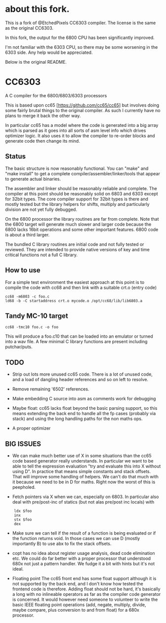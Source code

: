 # about this fork.

This is a fork of @EtchedPixels CC6303 compiler. The license is the same as the original CC6303.

In this fork, the output for the 6800 CPU has been significantly improved.

I'm not familiar with the 6303 CPU, so there may be some worsening in the 6303 side. Any help would be appreciated.

Below is the original README.

# CC6303
A C compiler for the 6800/6803/6303 processors

This is based upon cc65 [https://github.com/cc65/cc65] but involves doing
some fairly brutal things to the original compiler. As such I currently have
no plans to merge it back the other way.

In particular cc65 has a model where the code is generated into a big array
which is parsed as it goes into all sorts of asm level info which drives
optimizer logic. It also uses it to allow the compiler to re-order blocks
and generate code then change its mind.

## Status

The basic structure is now reasonably functional. You can "make" and "make
install" to get a complete compiler/assembler/linker/tools that appear
to generate actual binaries.

The assembler and linker should be reasonably reliable and complete. The
compiler at this point should be reasonably solid on 6803 and 6303 except for
32bit types. The core compiler support for 32bit types is there and mostly
tested but the library helpers for shifts, multiply and particularly division
are not yet fully debugged.

On the 6800 processor the library routines are far from complete. Note that
the 6800 target will generate much slower and larger code because the 6800
lacks 16bit operations and some other important features. 6800 code is about
a third larger.

The bundled C library routines are initial code and not fully tested or reviewed.
They are intended to provide native versions of key and time critical functions
not a full C library.

## How to use

For a simple test environment the easiest approach at this point is to
compile the code with cc68 and then link with a suitable crt.o (entry code)

````
cc68 -m6803 -c foo.c
ld68 -b -C startaddress crt.o mycode.o /opt/cc68/lib/lib6803.a
````

## Tandy MC-10 target

````
cc68 -tmc10 foo.c -o foo
````

This will produce a foo.c10 that can be loaded into an emulator or turned
into a wav file. A few minimal C library functions are present including
putchar/puts.

## TODO

- Strip out lots more unused cc65 code. There is a lot of unused code,
  and a load of dangling header references and so on left to resolve.

- Remove remaining '6502' references.

- Make embedding C source into asm as comments work for debugging

- Maybe float: cc65 lacks float beyond the basic parsing support, so this
  means extending the back end to handle all the fp cases (probably via
  stack) and using the long handling paths for the non maths ops.

- A proper optimizer

## BIG ISSUES

- We can make much better use of X in some situations than the cc65 code
  based generator really understands. In particular we want to be able to
  tell the expression evaluation "try and evaluate this into X without using
  D". In practice that means simple constants and stack offsets. That will
  improve some handling of helpers. We can't do that much with it because
  we need to be in D for maths. Right now the worst of this is peepholed.

- Fetch pointers via X when we can, especially on 6803. In particular also
  deal with pre/post-inc of statics (but not alas pre/post inc locals) with

````
	ldx $foo
	inx
	stx $foo
	dex
````
- Make sure we can tell if the result of a function is being evaluated or if
  the function returns void. In those cases we can use D (mostly importantly
  B) to use abx to fix the stack offsets.

- copt has no idea about register usage analysis, dead code elimination etc.
  We could do far better with a proper processor that understood 680x not
  just a pattern handler. We fudge it a bit with hints but it's not ideal.

- Floating point
  The cc65 front end has some float support although it is not supported by
  the back end, and I don't know how tested the frontend code is therefore.
  Adding float should not be hard, it's basically a long with no inlineable
  operators as far as the compiler code generator is concerned. It would
  however need someone to volunteer to write the basic IEEE floating point
  operations (add, negate, multiply, divide, maybe compare, plus conversion
  to and from float) for a 680x processor.
